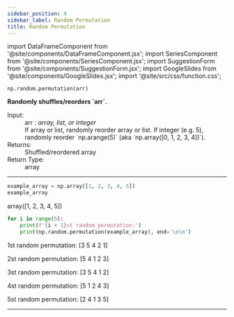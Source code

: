 ```yaml
---
sidebar_position: 4
sidebar_label: Random Permutation
title: Random Permutation
---
```


import DataFrameComponent from '@site/components/DataFrameComponent.jsx';
import SeriesComponent from '@site/components/SeriesComponent.jsx';
import SuggestionForm from '@site/components/SuggestionForm.jsx';
import GoogleSlides from '@site/components/GoogleSlides.jsx';
import '@site/src/css/function.css';

<code>np.random.permutation(arr)</code>

<div className='base'>
    <p><strong>Randomly shuffles/reorders `arr`.</strong></p>
    <dl>
        <dt className='term'>Input:</dt>
        <dd className='parameter'>arr : <em>array, list, or integer</em></dd>
        <dd className='parameter-description'>If array or list, randomly reorder array or list. If integer (e.g. 5), randomly reorder `np.arange(5)` (aka `np.array([0, 1, 2, 3, 4])`).</dd>
        <dt className='term'>Returns:</dt>
        <dd>Shuffled/reordered array</dd>
        <dt className='term'>Return Type:</dt>
        <dd>array</dd>
    </dl>
</div>

---
```python
example_array = np.array([1, 2, 3, 4, 5])
example_array
```
array([1, 2, 3, 4, 5])

```python
for i in range(5):
    print(f'{i + 1}st random permutation:')
    print(np.random.permutation(example_array), end='\n\n')
```
1st random permutation:
[3 5 4 2 1]

2st random permutation:
[5 4 1 2 3]

3st random permutation:
[3 5 4 1 2]

4st random permutation:
[5 1 2 4 3]

5st random permutation:
[2 4 1 3 5]


---
<SuggestionForm/>